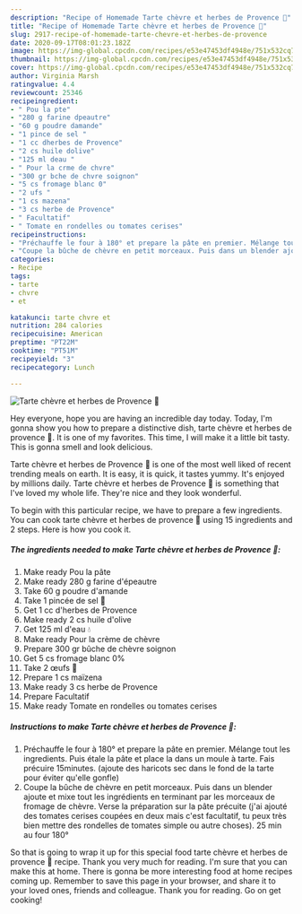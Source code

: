 ```yaml
---
description: "Recipe of Homemade Tarte chèvre et herbes de Provence 🐏"
title: "Recipe of Homemade Tarte chèvre et herbes de Provence 🐏"
slug: 2917-recipe-of-homemade-tarte-chevre-et-herbes-de-provence
date: 2020-09-17T08:01:23.182Z
image: https://img-global.cpcdn.com/recipes/e53e47453df4948e/751x532cq70/tarte-chevre-et-herbes-de-provence-🐏-photo-principale-de-la-recette.jpg
thumbnail: https://img-global.cpcdn.com/recipes/e53e47453df4948e/751x532cq70/tarte-chevre-et-herbes-de-provence-🐏-photo-principale-de-la-recette.jpg
cover: https://img-global.cpcdn.com/recipes/e53e47453df4948e/751x532cq70/tarte-chevre-et-herbes-de-provence-🐏-photo-principale-de-la-recette.jpg
author: Virginia Marsh
ratingvalue: 4.4
reviewcount: 25346
recipeingredient:
- " Pou la pte"
- "280 g farine dpeautre"
- "60 g poudre damande"
- "1 pince de sel "
- "1 cc dherbes de Provence"
- "2 cs huile dolive"
- "125 ml deau "
- " Pour la crme de chvre"
- "300 gr bche de chvre soignon"
- "5 cs fromage blanc 0"
- "2 ufs "
- "1 cs mazena"
- "3 cs herbe de Provence"
- " Facultatif"
- " Tomate en rondelles ou tomates cerises"
recipeinstructions:
- "Préchauffe le four à 180° et prepare la pâte en premier. Mélange tout les ingredients. Puis étale la pâte et place la dans un moule à tarte. Fais précuire 15minutes. (ajoute des haricots sec dans le fond de la tarte pour éviter qu&#39;elle gonfle)"
- "Coupe la bûche de chèvre en petit morceaux. Puis dans un blender ajoute et mixe tout les ingrédients en terminant par les morceaux de fromage de chèvre. Verse la préparation sur la pâte précuite (j&#39;ai ajouté des tomates cerises coupées en deux mais c&#39;est facultatif, tu peux très bien mettre des rondelles de tomates simple ou autre choses). 25 min au four 180°"
categories:
- Recipe
tags:
- tarte
- chvre
- et

katakunci: tarte chvre et 
nutrition: 284 calories
recipecuisine: American
preptime: "PT22M"
cooktime: "PT51M"
recipeyield: "3"
recipecategory: Lunch

---
```



![Tarte chèvre et herbes de Provence 🐏](https://img-global.cpcdn.com/recipes/e53e47453df4948e/751x532cq70/tarte-chevre-et-herbes-de-provence-🐏-photo-principale-de-la-recette.jpg)

Hey everyone, hope you are having an incredible day today. Today, I'm gonna show you how to prepare a distinctive dish, tarte chèvre et herbes de provence 🐏. It is one of my favorites. This time, I will make it a little bit tasty. This is gonna smell and look delicious.

Tarte chèvre et herbes de Provence 🐏 is one of the most well liked of recent trending meals on earth. It is easy, it is quick, it tastes yummy. It's enjoyed by millions daily. Tarte chèvre et herbes de Provence 🐏 is something that I've loved my whole life. They're nice and they look wonderful.




To begin with this particular recipe, we have to prepare a few ingredients. You can cook tarte chèvre et herbes de provence 🐏 using 15 ingredients and 2 steps. Here is how you cook it.

<!--inarticleads1-->

##### The ingredients needed to make Tarte chèvre et herbes de Provence 🐏:

1. Make ready  Pou la pâte
1. Make ready 280 g farine d&#39;épeautre
1. Take 60 g poudre d&#39;amande
1. Take 1 pincée de sel 🧂
1. Get 1 cc d&#39;herbes de Provence
1. Make ready 2 cs huile d&#39;olive
1. Get 125 ml d&#39;eau 💧
1. Make ready  Pour la crème de chèvre
1. Prepare 300 gr bûche de chèvre soignon
1. Get 5 cs fromage blanc 0%
1. Take 2 œufs 🥚
1. Prepare 1 cs maïzena
1. Make ready 3 cs herbe de Provence
1. Prepare  Facultatif
1. Make ready  Tomate en rondelles ou tomates cerises




<!--inarticleads2-->

##### Instructions to make Tarte chèvre et herbes de Provence 🐏:

1. Préchauffe le four à 180° et prepare la pâte en premier. Mélange tout les ingredients. Puis étale la pâte et place la dans un moule à tarte. Fais précuire 15minutes. (ajoute des haricots sec dans le fond de la tarte pour éviter qu&#39;elle gonfle)
1. Coupe la bûche de chèvre en petit morceaux. Puis dans un blender ajoute et mixe tout les ingrédients en terminant par les morceaux de fromage de chèvre. Verse la préparation sur la pâte précuite (j&#39;ai ajouté des tomates cerises coupées en deux mais c&#39;est facultatif, tu peux très bien mettre des rondelles de tomates simple ou autre choses). 25 min au four 180°




So that is going to wrap it up for this special food tarte chèvre et herbes de provence 🐏 recipe. Thank you very much for reading. I'm sure that you can make this at home. There is gonna be more interesting food at home recipes coming up. Remember to save this page in your browser, and share it to your loved ones, friends and colleague. Thank you for reading. Go on get cooking!
